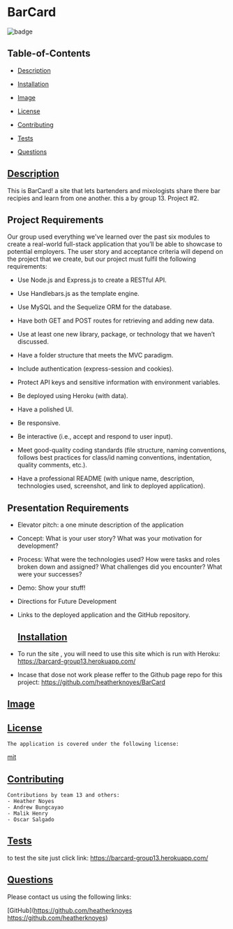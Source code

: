 # BarCard
  
  
  ![badge](https://img.shields.io/badge/license-mit-blue)
    

  ## Table-of-Contents

  * [Description](#description)
  * [Installation](#installation)
  * [Image](#image)
  
  * [License](#license)
    
  * [Contributing](#contributing)
  * [Tests](#tests)
  * [Questions](#questions)
  
  ## [Description](#table-of-contents)

  This is BarCard! a site that lets bartenders and mixologists share there bar recipies and learn from one another. this a by group 13. Project #2. 

  ## Project Requirements

Our group used everything we've learned over the past six modules to create a real-world full-stack application that you’ll be able to showcase to potential employers. The user story and acceptance criteria will depend on the project that we create, but our project must fulfil the following requirements:

* Use Node.js and Express.js to create a RESTful API.

* Use Handlebars.js as the template engine.

* Use MySQL and the Sequelize ORM for the database.

* Have both GET and POST routes for retrieving and adding new data.

* Use at least one new library, package, or technology that we haven’t discussed.

* Have a folder structure that meets the MVC paradigm.

* Include authentication (express-session and cookies).

* Protect API keys and sensitive information with environment variables.

* Be deployed using Heroku (with data).

* Have a polished UI.

* Be responsive.

* Be interactive (i.e., accept and respond to user input).

* Meet good-quality coding standards (file structure, naming conventions, follows best practices for class/id naming conventions, indentation, quality comments, etc.).

* Have a professional README (with unique name, description, technologies used, screenshot, and link to deployed application).

## Presentation Requirements

* Elevator pitch: a one minute description of the application

* Concept: What is your user story? What was your motivation for development?

* Process: What were the technologies used? How were tasks and roles broken down and assigned? What challenges did you encounter? What were your successes?

* Demo: Show your stuff!

* Directions for Future Development

* Links to the deployed application and the GitHub repository. 


  ## [Installation](#table-of-contents)

 * To run the site , you will need to use this site which is run with Heroku: https://barcard-group13.herokuapp.com/
 * Incase that dose not work please reffer to the Github page repo for this project: https://github.com/heatherknoyes/BarCard

  ## [Image](#table-of-contents)
  

 
  
 ## [License](#table-of-contents)
  
    The application is covered under the following license:
  
 [mit](https://choosealicense.com/licenses/mit)
      
      

  ## [Contributing](#table-of-contents)
  
    Contributions by team 13 and others: 
    - Heather Noyes
    - Andrew Bungcayao
    - Malik Henry
    - Oscar Salgado

    

  ## [Tests](#table-of-contents)

  to test the site just click link: https://barcard-group13.herokuapp.com/

  ## [Questions](#table-of-contents)

  Please contact us using the following links:

  [GitHub](https://github.com/heatherknoyes https://github.com/heatherknoyes)

  

 
